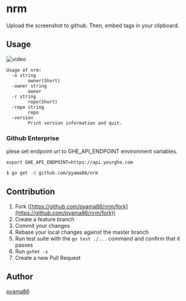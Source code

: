 # nrm

Upload the screenshot to github.
Then, embed tags in your clipboard.

## Usage

![video](https://github.com/pyama86/nrm/blob/master/misc/nrm.gif?raw=true)
```
Usage of nrm:
  -o string
        owner(Short)
  -owner string
        owner
  -r string
        repo(Short)
  -repo string
        repo
  -version
        Print version information and quit.
```

### Github Enterprise
plese set endpoint url to GHE_API_ENDPOINT environment variables.
```
export GHE_API_ENDPOINT=https://api.yourghe.com
```

```bash
$ go get -d github.com/pyama86/nrm
```

## Contribution

1. Fork ([https://github.com/pyama86/nrm/fork](https://github.com/pyama86/nrm/fork))
1. Create a feature branch
1. Commit your changes
1. Rebase your local changes against the master branch
1. Run test suite with the `go test ./...` command and confirm that it passes
1. Run `gofmt -s`
1. Create a new Pull Request

## Author

[pyama86](https://github.com/pyama86)

